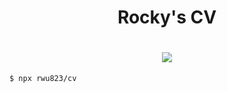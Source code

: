 <h1 align="center">Rocky's CV</h1>

<h1 align="center">
  <a href="https://circleci.com/gh/cv/rwu823" alt="Build Status">
    <img src="https://img.shields.io/circleci/build/github/cv/rwu823/master?style=for-the-badge&logo=circleci" />
  </a>
</h1>

<p align="center">
  <a href="https://www.npmjs.org/package/rwu823">
</p>


```sh
$ npx rwu823/cv
```

